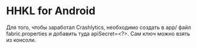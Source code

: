 # HHKL for Android

Для того, чтобы заработал Crashlytics, необходимо создать в app/ файл fabric.properties и добавить туда apiSecret=<?>. Сам ключ можно взять из консоли.
